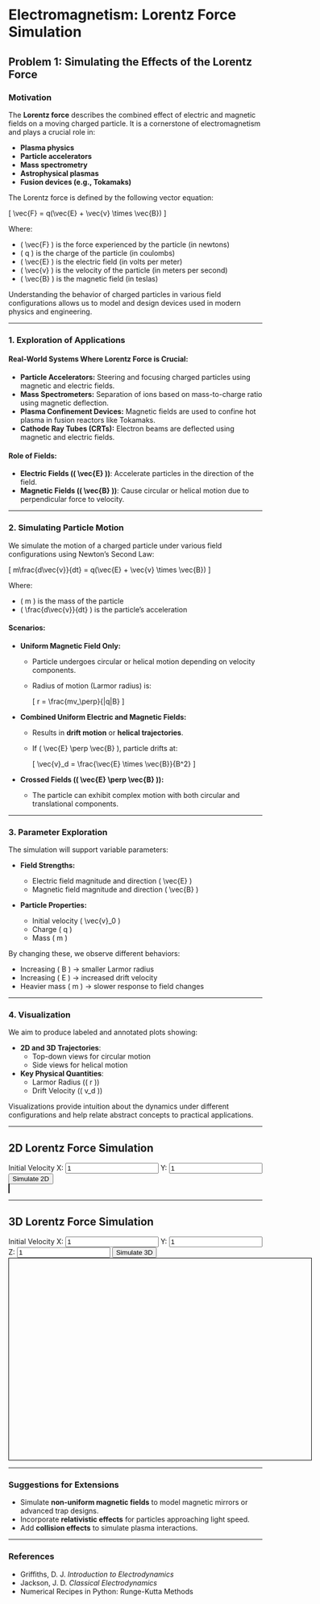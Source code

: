 # Electromagnetism: Lorentz Force Simulation

## Problem 1: Simulating the Effects of the Lorentz Force

### Motivation

The **Lorentz force** describes the combined effect of electric and magnetic fields on a moving charged particle. It is a cornerstone of electromagnetism and plays a crucial role in:

- **Plasma physics**
- **Particle accelerators**
- **Mass spectrometry**
- **Astrophysical plasmas**
- **Fusion devices (e.g., Tokamaks)**

The Lorentz force is defined by the following vector equation:

\[
\vec{F} = q(\vec{E} + \vec{v} \times \vec{B})
\]

Where:
- \( \vec{F} \) is the force experienced by the particle (in newtons)
- \( q \) is the charge of the particle (in coulombs)
- \( \vec{E} \) is the electric field (in volts per meter)
- \( \vec{v} \) is the velocity of the particle (in meters per second)
- \( \vec{B} \) is the magnetic field (in teslas)

Understanding the behavior of charged particles in various field configurations allows us to model and design devices used in modern physics and engineering.

---

### 1. Exploration of Applications

#### Real-World Systems Where Lorentz Force is Crucial:

- **Particle Accelerators:** Steering and focusing charged particles using magnetic and electric fields.
- **Mass Spectrometers:** Separation of ions based on mass-to-charge ratio using magnetic deflection.
- **Plasma Confinement Devices:** Magnetic fields are used to confine hot plasma in fusion reactors like Tokamaks.
- **Cathode Ray Tubes (CRTs):** Electron beams are deflected using magnetic and electric fields.

#### Role of Fields:

- **Electric Fields (\( \vec{E} \))**: Accelerate particles in the direction of the field.
- **Magnetic Fields (\( \vec{B} \))**: Cause circular or helical motion due to perpendicular force to velocity.

---

### 2. Simulating Particle Motion

We simulate the motion of a charged particle under various field configurations using Newton’s Second Law:

\[
m\frac{d\vec{v}}{dt} = q(\vec{E} + \vec{v} \times \vec{B})
\]

Where:
- \( m \) is the mass of the particle
- \( \frac{d\vec{v}}{dt} \) is the particle’s acceleration

#### Scenarios:

- **Uniform Magnetic Field Only:**
  - Particle undergoes circular or helical motion depending on velocity components.
  - Radius of motion (Larmor radius) is:

    \[
    r = \frac{mv_\perp}{|q|B}
    \]

- **Combined Uniform Electric and Magnetic Fields:**
  - Results in **drift motion** or **helical trajectories**.
  - If \( \vec{E} \perp \vec{B} \), particle drifts at:

    \[
    \vec{v}_d = \frac{\vec{E} \times \vec{B}}{B^2}
    \]

- **Crossed Fields (\( \vec{E} \perp \vec{B} \)):**
  - The particle can exhibit complex motion with both circular and translational components.

---

### 3. Parameter Exploration

The simulation will support variable parameters:

- **Field Strengths:**
  - Electric field magnitude and direction \( \vec{E} \)
  - Magnetic field magnitude and direction \( \vec{B} \)

- **Particle Properties:**
  - Initial velocity \( \vec{v}_0 \)
  - Charge \( q \)
  - Mass \( m \)

By changing these, we observe different behaviors:

- Increasing \( B \) → smaller Larmor radius
- Increasing \( E \) → increased drift velocity
- Heavier mass \( m \) → slower response to field changes

---

### 4. Visualization

We aim to produce labeled and annotated plots showing:

- **2D and 3D Trajectories**:
  - Top-down views for circular motion
  - Side views for helical motion
- **Key Physical Quantities**:
  - Larmor Radius (\( r \))
  - Drift Velocity (\( v_d \))

Visualizations provide intuition about the dynamics under different configurations and help relate abstract concepts to practical applications.

---
<!-- ===================== 2D SIMULATION (Orjinal Kod) ===================== -->
<h2>2D Lorentz Force Simulation</h2>
<div>
  <label>Initial Velocity X: <input type="number" id="vx2d" value="1"></label>
  <label>Y: <input type="number" id="vy2d" value="1"></label>
  <button onclick="simulate2D()">Simulate 2D</button>
</div>
<canvas id="canvas2d" width="500" height="400" style="border:1px solid #000;"></canvas>

<script>
function simulate2D() {
  const canvas = document.getElementById("canvas2d");
  const ctx = canvas.getContext("2d");
  ctx.clearRect(0, 0, canvas.width, canvas.height);

  const q = 1, m = 1, Bz = 1;
  let vx = parseFloat(document.getElementById("vx2d").value);
  let vy = parseFloat(document.getElementById("vy2d").value);
  let x = canvas.width / 2;
  let y = canvas.height / 2;
  const dt = 0.1;

  ctx.beginPath();
  ctx.moveTo(x, y);

  for (let i = 0; i < 1000; i++) {
    const Fx = q * vy * Bz;
    const Fy = -q * vx * Bz;
    vx += (Fx / m) * dt;
    vy += (Fy / m) * dt;
    x += vx;
    y += vy;
    ctx.lineTo(x, y);
  }

  ctx.strokeStyle = "blue";
  ctx.stroke();
}
</script>

<hr>

<!-- ===================== 3D SIMULATION (Plotly.js ile) ===================== -->
<h2>3D Lorentz Force Simulation</h2>
<div>
  <label>Initial Velocity X: <input type="number" id="vx3d" value="1" step="0.1"></label>
  <label>Y: <input type="number" id="vy3d" value="1" step="0.1"></label>
  <label>Z: <input type="number" id="vz3d" value="1" step="0.1"></label>
  <button onclick="simulate3D()">Simulate 3D</button>
</div>
<div id="plot3d" style="width: 600px; height: 400px; border:1px solid #000;"></div>

<!-- Plotly.js CDN -->
<script src="https://cdn.plot.ly/plotly-2.24.1.min.js"></script>

<script>
function simulate3D() {
  const q = 1, m = 1;
  const B = [0, 0, 1];

  let vx = parseFloat(document.getElementById("vx3d").value);
  let vy = parseFloat(document.getElementById("vy3d").value);
  let vz = parseFloat(document.getElementById("vz3d").value);

  let x = 0, y = 0, z = 0;
  const dt = 0.05;

  const xs = [];
  const ys = [];
  const zs = [];

  for (let i = 0; i < 1000; i++) {
    // Lorentz force: F = q * v x B
    const Fx = q * (vy * B[2] - vz * B[1]);
    const Fy = q * (vz * B[0] - vx * B[2]);
    const Fz = q * (vx * B[1] - vy * B[0]);

    // Acceleration a = F/m
    const ax = Fx / m;
    const ay = Fy / m;
    const az = Fz / m;

    // Velocity update
    vx += ax * dt;
    vy += ay * dt;
    vz += az * dt;

    // Position update
    x += vx * dt;
    y += vy * dt;
    z += vz * dt;

    xs.push(x);
    ys.push(y);
    zs.push(z);
  }

  const trace = {
    x: xs,
    y: ys,
    z: zs,
    mode: 'lines',
    type: 'scatter3d',
    line: { color: 'red', width: 3 }
  };

  const layout = {
    margin: { l: 0, r: 0, b: 0, t: 0 },
    scene: {
      xaxis: { title: 'X' },
      yaxis: { title: 'Y' },
      zaxis: { title: 'Z' },
    }
  };

  Plotly.newPlot('plot3d', [trace], layout);
}
</script>



---

### Suggestions for Extensions

- Simulate **non-uniform magnetic fields** to model magnetic mirrors or advanced trap designs.
- Incorporate **relativistic effects** for particles approaching light speed.
- Add **collision effects** to simulate plasma interactions.

---

### References

- Griffiths, D. J. *Introduction to Electrodynamics*
- Jackson, J. D. *Classical Electrodynamics*
- Numerical Recipes in Python: Runge-Kutta Methods
